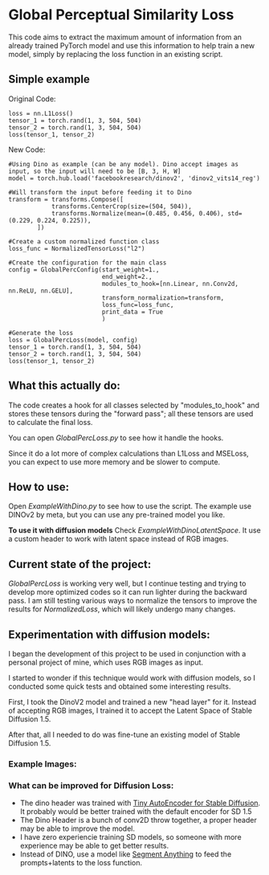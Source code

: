 # Global Perceptual Similarity Loss
This code aims to extract the maximum amount of information from an already trained PyTorch model and use this information to help train a new model, simply by replacing the loss function in an existing script.

## Simple example
Original Code:
```
loss = nn.L1Loss()
tensor_1 = torch.rand(1, 3, 504, 504)
tensor_2 = torch.rand(1, 3, 504, 504)
loss(tensor_1, tensor_2)
```
New Code:
```
#Using Dino as example (can be any model). Dino accept images as input, so the input will need to be [B, 3, H, W]
model = torch.hub.load('facebookresearch/dinov2', 'dinov2_vits14_reg')

#Will transform the input before feeding it to Dino
transform = transforms.Compose([
            transforms.CenterCrop(size=(504, 504)),
            transforms.Normalize(mean=(0.485, 0.456, 0.406), std=(0.229, 0.224, 0.225)), 
        ])

#Create a custom normalized function class
loss_func = NormalizedTensorLoss("l2")

#Create the configuration for the main class
config = GlobalPercConfig(start_weight=1.,
                          end_weight=2.,
                          modules_to_hook=[nn.Linear, nn.Conv2d, nn.ReLU, nn.GELU],
                          transform_normalization=transform,
                          loss_func=loss_func,
                          print_data = True
                          )

#Generate the loss
loss = GlobalPercLoss(model, config)
tensor_1 = torch.rand(1, 3, 504, 504)
tensor_2 = torch.rand(1, 3, 504, 504)
loss(tensor_1, tensor_2)
```

## What this actually do:
The code creates a hook for all classes selected by "modules_to_hook" and stores these tensors during the "forward pass"; all these tensors are used to calculate the final loss.

You can open *GlobalPercLoss.py* to see how it handle the hooks.

Since it do a lot more of complex calculations than L1Loss and MSELoss, you can expect to use more memory and be slower to compute.

## How to use:
Open *ExampleWithDino.py* to see how to use the script. The example use DINOv2 by meta, but you can use any pre-trained model you like.

**To use it with diffusion models** Check *ExampleWithDinoLatentSpace*. It use a custom header to work with latent space instead of RGB images.

## Current state of the project:
*GlobalPercLoss* is working very well, but I continue testing and trying to develop more optimized codes so it can run lighter during the backward pass. I am still testing various ways to normalize the tensors to improve the results for *NormalizedLoss*, which will likely undergo many changes.


## Experimentation with diffusion models:
I began the development of this project to be used in conjunction with a personal project of mine, which uses RGB images as input.

I started to wonder if this technique would work with diffusion models, so I conducted some quick tests and obtained some interesting results.

First, I took the DinoV2 model and trained a new "head layer" for it. Instead of accepting RGB images, I trained it to accept the Latent Space of Stable Diffusion 1.5.

After that, all I needed to do was fine-tune an existing model of Stable Diffusion 1.5.
### Example Images:

### What can be improved for Diffusion Loss:
- The dino header was trained with [Tiny AutoEncoder for Stable Diffusion](https://github.com/madebyollin/taesd). It probably would be better trained with the default encoder for SD 1.5
- The Dino Header is a bunch of conv2D throw together, a proper header may be able to improve the model.
- I have zero experiencie training SD models, so someone with more experience may be able to get better results. 
- Instead of DINO, use a model like [Segment Anything](https://segment-anything.com/) to feed the prompts+latents to the loss function.